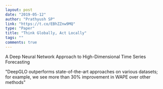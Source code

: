 ```yaml
---
layout: post
date: "2019-05-12"
author: "Prathyush SP"
link: "https://t.co/EBhZZnw9MQ"
type: "Paper"
title: "Think Globally, Act Locally"
tags: ""
comments: true
---
```

A Deep Neural Network Approach to High-Dimensional Time Series Forecasting

"DeepGLO outperforms state-of-the-art approaches on various datasets; for example, we see more than 30% improvement in WAPE over other methods"
